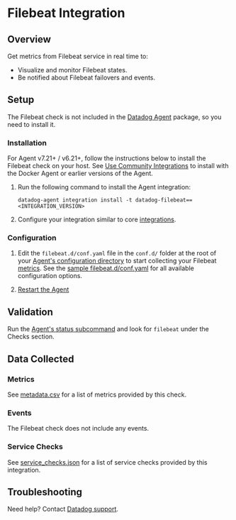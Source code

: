 # Filebeat Integration

## Overview

Get metrics from Filebeat service in real time to:

- Visualize and monitor Filebeat states.
- Be notified about Filebeat failovers and events.

## Setup

The Filebeat check is not included in the [Datadog Agent][2] package, so you need to install it.

### Installation

For Agent v7.21+ / v6.21+, follow the instructions below to install the Filebeat check on your host. See [Use Community Integrations][3] to install with the Docker Agent or earlier versions of the Agent.

1. Run the following command to install the Agent integration:

   ```shell
   datadog-agent integration install -t datadog-filebeat==<INTEGRATION_VERSION>
   ```

2. Configure your integration similar to core [integrations][4].

### Configuration

1. Edit the `filebeat.d/conf.yaml` file in the `conf.d/` folder at the root of your [Agent's configuration directory][7] to start collecting your Filebeat [metrics](#metrics). See the [sample filebeat.d/conf.yaml][8] for all available configuration options.

2. [Restart the Agent][9]

## Validation

Run the [Agent's status subcommand][10] and look for `filebeat` under the Checks section.

## Data Collected

### Metrics

See [metadata.csv][11] for a list of metrics provided by this check.

### Events

The Filebeat check does not include any events.

### Service Checks

See [service_checks.json][13] for a list of service checks provided by this integration.

## Troubleshooting

Need help? Contact [Datadog support][12].


[2]: /account/settings/agent/latest
[3]: https://docs.datadoghq.com/agent/guide/use-community-integrations/
[4]: https://docs.datadoghq.com/getting_started/integrations/
[7]: https://docs.datadoghq.com/agent/guide/agent-configuration-files/#agent-configuration-directory
[8]: https://github.com/DataDog/integrations-extras/blob/master/filebeat/datadog_checks/filebeat/data/conf.yaml.example
[9]: https://docs.datadoghq.com/agent/guide/agent-commands/#start-stop-and-restart-the-agent
[10]: https://docs.datadoghq.com/agent/guide/agent-commands/#service-status
[11]: https://github.com/DataDog/integrations-extras/blob/master/filebeat/metadata.csv
[12]: https://docs.datadoghq.com/help/
[13]: https://github.com/DataDog/integrations-extras/blob/master/filebeat/assets/service_checks.json
